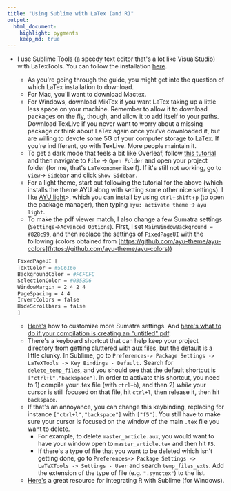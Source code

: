 ```yaml
---
title: "Using Sublime with LaTex (and R)"
output:
  html_document:
    highlight: pygments
    keep_md: true
---
```


- I use Sublime Tools (a speedy text editor that's a lot like VisualStudio) with LaTexTools. You can follow the installation [here](https://latextools.readthedocs.io/en/latest/install).
    - As you're going through the guide, you might get into the question of which LaTex installation to download.
    - For Mac, you'll want to download Mactex.
    - For Windows, download MikTex if you want LaTex taking up a little less space on your machine. Remember to allow it to download packages on the fly, though, and allow it to add itself to your paths. Download TexLive if you never want to worry about a missing package or think about LaTex again once you've downloaded it, but are willing to devote some 5G of your computer storage to LaTex. If you're indifferent, go with TexLive. More people maintain it.
    - To get a dark mode that feels a bit like Overleaf, follow [this tutorial](https://medium.com/@iitrabhi/how-to-setup-sublime-as-a-beautiful-latex-editor-dark-mode-windows-7ec5e0a24878) and then navigate to `File` -> `Open Folder` and open your project folder (for me, that's `LaTekonomer` itself). If it's still not working, go to `View`-> `Sidebar` and click `Show Sidebar.`
    - For a light theme, start out following the tutorial for the above (which installs the theme AYU along with setting some other nice settings). I like [AYU light](https://github.com/dempfi/ayu)>, which you can install by using `ctrl`+`shift`+`p` (to open the package manager), then typing `ayu: activate theme` -> `ayu light`.
    - To make the pdf viewer match, I also change a few Sumatra settings (`Settings`->`Advanced Options`). First, I set `MainWindowBackground = #828c99`, and then replace the settings of `FixedPageUI` with the following (colors obtained from [https://github.com/ayu-theme/ayu-colors](https://github.com/ayu-theme/ayu-colors))

          
    ``` bash
    FixedPageUI [
    TextColor = #5C6166
    BackgroundColor = #FCFCFC
    SelectionColor = #035BD6
    WindowMargin = 2 4 2 4
    PageSpacing = 4 4
    InvertColors = false
    HideScrollbars = false
    ]
    ```
    - [Here's](https://www.sumatrapdfreader.org/settings/settings3-0) how to customize more Sumatra settings. And [here's what to do if your compilation is creating an "untitled" pdf](https://stackoverflow.com/questions/68548517/sublime-text-3-latextool-unintentional-new-window-after-compilation).
    - There's a keyboard shortcut that can help keep your project directory from getting cluttered with aux files, but the default is a little clunky. In Sublime, go to `Preferences-> Package Settings -> LaTeXTools -> Key Bindings - Default.` Search for `delete_temp_files`, and you should see that the default shortcut is `["ctrl+l","backspace"]`. In order to activate this shortcut, you need to 1) compile your .tex file (with `ctrl+b`), and then 2) _while_ your cursor is still focused on that file, hit `ctrl+l`, then release it, then hit `backspace`.
    - If that's an annoyance, you can change this keybinding, replacing for instance `["ctrl+l","backspace"]` with `["f5"]`. You still have to make sure your cursor is focused on the window of the main `.tex` file you want to delete.
        - For example, to delete `master_article.aux`, you would want to have your window open to `master_article.tex` and then hit `F5`.
        - If there's a type of file that you want to be deleted which isn't getting done, go to `Preferences-> Package Settings -> LaTeXTools -> Settings - User` and search `temp_files_exts`. Add the extension of the type of file (e.g. `".synctex"`) to the list.
    - [Here's](https://medium.com/@dsml.harsha/sublime-text-build-result-window-to-the-right-side-of-the-screen-aa1cf5c3c898) a great resource for integrating R with Sublime (for Windows).
